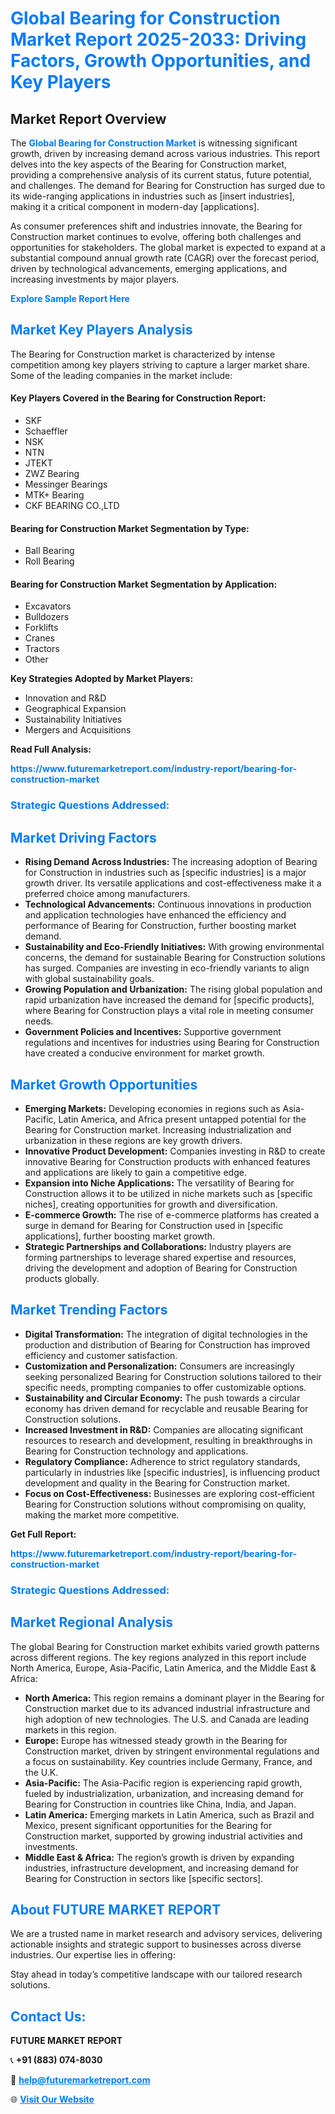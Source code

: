 <h1 style="color: #007BFF;">Global Bearing for Construction Market Report 2025-2033: Driving Factors, Growth Opportunities, and Key Players</h1>

<section id="overview">
<h2>Market Report Overview</h2>
<p>The <a href="https://www.futuremarketreport.com/industry-report/bearing-for-construction-market" style="color: #007BFF; text-decoration: none;"><strong>Global Bearing for Construction Market</strong></a> is witnessing significant growth, driven by increasing demand across various industries. This report delves into the key aspects of the Bearing for Construction market, providing a comprehensive analysis of its current status, future potential, and challenges. The demand for Bearing for Construction has surged due to its wide-ranging applications in industries such as [insert industries], making it a critical component in modern-day [applications].</p>
<p>As consumer preferences shift and industries innovate, the Bearing for Construction market continues to evolve, offering both challenges and opportunities for stakeholders. The global market is expected to expand at a substantial compound annual growth rate (CAGR) over the forecast period, driven by technological advancements, emerging applications, and increasing investments by major players.</p>
</section>

<section id="overview">
<p><a href="https://www.futuremarketreport.com/request-sample/reportId=43609" style="color: #007BFF; text-decoration: none;"><strong>Explore Sample Report Here</strong></a></p>
</section>

<section id="key-players">
<h2 style="color: #007BFF;">Market Key Players Analysis</h2>
<p>The Bearing for Construction market is characterized by intense competition among key players striving to capture a larger market share. Some of the leading companies in the market include:</p>
<h4>Key Players Covered in the Bearing for Construction Report:</h4>
<ul><li>SKF</li><li>Schaeffler</li><li>NSK</li><li>NTN</li><li>JTEKT</li><li>ZWZ Bearing</li><li>Messinger Bearings</li><li>MTK+ Bearing</li><li>CKF BEARING CO.,LTD</li></ul>
<h4>Bearing for Construction Market Segmentation by Type:</h4>
<ul><li>Ball Bearing</li><li>Roll Bearing</li></ul>

<h4>Bearing for Construction Market Segmentation by Application:</h4>
<ul><li>Excavators</li><li>Bulldozers</li><li>Forklifts</li><li>Cranes</li><li>Tractors</li><li>Other</li></ul>
<p><strong>Key Strategies Adopted by Market Players:</strong></p>
<ul>
<li>Innovation and R&D</li>
<li>Geographical Expansion</li>
<li>Sustainability Initiatives</li>
<li>Mergers and Acquisitions</li>
</ul>
</section>

<section>
<p><strong>Read Full Analysis: </strong></p><a href="https://www.futuremarketreport.com/industry-report/bearing-for-construction-market" style="color: #007BFF; text-decoration: none;"><strong>https://www.futuremarketreport.com/industry-report/bearing-for-construction-market</strong></a>
<h3 style="color: #007BFF;">Strategic Questions Addressed:</h3>
</section>

<section id="driving-factors">
<h2 style="color: #007BFF;">Market Driving Factors</h2>
<ul>
<li><strong>Rising Demand Across Industries:</strong> The increasing adoption of Bearing for Construction in industries such as [specific industries] is a major growth driver. Its versatile applications and cost-effectiveness make it a preferred choice among manufacturers.</li>
<li><strong>Technological Advancements:</strong> Continuous innovations in production and application technologies have enhanced the efficiency and performance of Bearing for Construction, further boosting market demand.</li>
<li><strong>Sustainability and Eco-Friendly Initiatives:</strong> With growing environmental concerns, the demand for sustainable Bearing for Construction solutions has surged. Companies are investing in eco-friendly variants to align with global sustainability goals.</li>
<li><strong>Growing Population and Urbanization:</strong> The rising global population and rapid urbanization have increased the demand for [specific products], where Bearing for Construction plays a vital role in meeting consumer needs.</li>
<li><strong>Government Policies and Incentives:</strong> Supportive government regulations and incentives for industries using Bearing for Construction have created a conducive environment for market growth.</li>
</ul>
</section>

<section id="growth-opportunities">
<h2 style="color: #007BFF;">Market Growth Opportunities</h2>
<ul>
<li><strong>Emerging Markets:</strong> Developing economies in regions such as Asia-Pacific, Latin America, and Africa present untapped potential for the Bearing for Construction market. Increasing industrialization and urbanization in these regions are key growth drivers.</li>
<li><strong>Innovative Product Development:</strong> Companies investing in R&D to create innovative Bearing for Construction products with enhanced features and applications are likely to gain a competitive edge.</li>
<li><strong>Expansion into Niche Applications:</strong> The versatility of Bearing for Construction allows it to be utilized in niche markets such as [specific niches], creating opportunities for growth and diversification.</li>
<li><strong>E-commerce Growth:</strong> The rise of e-commerce platforms has created a surge in demand for Bearing for Construction used in [specific applications], further boosting market growth.</li>
<li><strong>Strategic Partnerships and Collaborations:</strong> Industry players are forming partnerships to leverage shared expertise and resources, driving the development and adoption of Bearing for Construction products globally.</li>
</ul>
</section>

<section id="trending-factors">
<h2 style="color: #007BFF;">Market Trending Factors</h2>
<ul>
<li><strong>Digital Transformation:</strong> The integration of digital technologies in the production and distribution of Bearing for Construction has improved efficiency and customer satisfaction.</li>
<li><strong>Customization and Personalization:</strong> Consumers are increasingly seeking personalized Bearing for Construction solutions tailored to their specific needs, prompting companies to offer customizable options.</li>
<li><strong>Sustainability and Circular Economy:</strong> The push towards a circular economy has driven demand for recyclable and reusable Bearing for Construction solutions.</li>
<li><strong>Increased Investment in R&D:</strong> Companies are allocating significant resources to research and development, resulting in breakthroughs in Bearing for Construction technology and applications.</li>
<li><strong>Regulatory Compliance:</strong> Adherence to strict regulatory standards, particularly in industries like [specific industries], is influencing product development and quality in the Bearing for Construction market.</li>
<li><strong>Focus on Cost-Effectiveness:</strong> Businesses are exploring cost-efficient Bearing for Construction solutions without compromising on quality, making the market more competitive.</li>
</ul>
</section>

<section>
<p><strong>Get Full Report: </strong></p><a href="https://www.futuremarketreport.com/industry-report/bearing-for-construction-market" style="color: #007BFF; text-decoration: none;"><strong>https://www.futuremarketreport.com/industry-report/bearing-for-construction-market</strong></a>
<h3 style="color: #007BFF;">Strategic Questions Addressed:</h3>
</section>


<section id="regional-analysis">
<h2 style="color: #007BFF;">Market Regional Analysis</h2>
<p>The global Bearing for Construction market exhibits varied growth patterns across different regions. The key regions analyzed in this report include North America, Europe, Asia-Pacific, Latin America, and the Middle East & Africa:</p>
<ul>
<li><strong>North America:</strong> This region remains a dominant player in the Bearing for Construction market due to its advanced industrial infrastructure and high adoption of new technologies. The U.S. and Canada are leading markets in this region.</li>
<li><strong>Europe:</strong> Europe has witnessed steady growth in the Bearing for Construction market, driven by stringent environmental regulations and a focus on sustainability. Key countries include Germany, France, and the U.K.</li>
<li><strong>Asia-Pacific:</strong> The Asia-Pacific region is experiencing rapid growth, fueled by industrialization, urbanization, and increasing demand for Bearing for Construction in countries like China, India, and Japan.</li>
<li><strong>Latin America:</strong> Emerging markets in Latin America, such as Brazil and Mexico, present significant opportunities for the Bearing for Construction market, supported by growing industrial activities and investments.</li>
<li><strong>Middle East & Africa:</strong> The region’s growth is driven by expanding industries, infrastructure development, and increasing demand for Bearing for Construction in sectors like [specific sectors].</li>
</ul>
</section>

<footer>
<h2 style="color: #007BFF;">About FUTURE MARKET REPORT</h2>
<p>We are a trusted name in market research and advisory services, delivering actionable insights and strategic support to businesses across diverse industries. Our expertise lies in offering:</p>

<p>Stay ahead in today’s competitive landscape with our tailored research solutions.</p>

<h2 style="color: #007BFF;">Contact Us:</h2>
<p><strong>FUTURE MARKET REPORT</strong></p>
<p>📞 <strong>+91 (883) 074-8030</strong></p>
<p>📧 <strong><a href="mailto:help@futuremarketreport.com" style="color: #007BFF;">help@futuremarketreport.com</a></strong></p>
<p>🌐 <strong><a href="https://www.futuremarketreport.com/" style="color: #007BFF;">Visit Our Website</a></strong></p>
</footer>